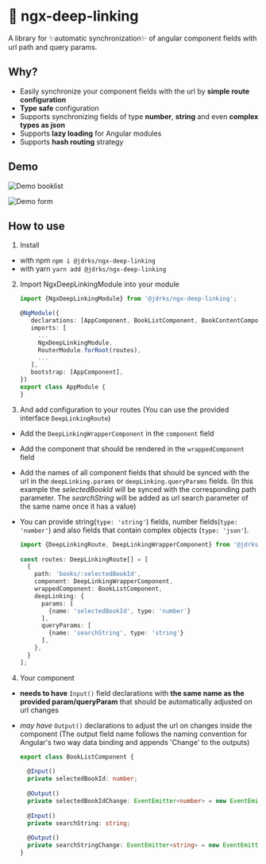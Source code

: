 # :rocket: ngx-deep-linking

A library for :sparkles:automatic synchronization:sparkles: of angular component fields with url path and query params.

## Why?

* Easily synchronize your component fields with the url by **simple route configuration**
* **Type safe** configuration
* Supports synchronizing fields of type **number**, **string** and even **complex types as json**
* Supports **lazy loading** for Angular modules
* Supports **hash routing** strategy

## Demo

![Demo booklist](https://raw.githubusercontent.com/Nas3nmann/ngx-input-deep-linking/main/apps/demo-book-list/src/assets/demo.gif)

![Demo form](https://raw.githubusercontent.com/Nas3nmann/ngx-input-deep-linking/main/apps/demo-form/src/assets/demo.gif)

## How to use

1. Install

  * with npm ``npm i @jdrks/ngx-deep-linking``
  * with yarn ``yarn add @jdrks/ngx-deep-linking``

2. Import NgxDeepLinkingModule into your module
   ```ts
   import {NgxDeepLinkingModule} from '@jdrks/ngx-deep-linking';

   @NgModule({
      declarations: [AppComponent, BookListComponent, BookContentComponent],
      imports: [
        ...
        NgxDeepLinkingModule,
        RouterModule.forRoot(routes),
        ...
      ],
      bootstrap: [AppComponent],
   })
   export class AppModule {
   }
   ```
3. And add configuration to your routes (You can use the provided interface `DeepLinkingRoute`)

  * Add the ``DeepLinkingWrapperComponent`` in the ``component`` field
  * Add the component that should be rendered in the `wrappedComponent` field
  * Add the names of all component fields that should be synced with the url in the `deepLinking.params`
    or `deepLinking.queryParams` fields.
    (In this example the _selectedBookId_ will be synced with the corresponding path parameter. The _searchString_ will
    be added as url search parameter of the same name once it has a value)
  * You can provide string(`type: 'string'`) fields, number fields(`type: 'number'`) and also fields that contain
    complex objects (`type: 'json'`).

    ```ts
    import {DeepLinkingRoute, DeepLinkingWrapperComponent} from '@jdrks/ngx-deep-linking';
  
    const routes: DeepLinkingRoute[] = [
      {
        path: 'books/:selectedBookId',
        component: DeepLinkingWrapperComponent,
        wrappedComponent: BookListComponent,
        deepLinking: {
          params: [
            {name: 'selectedBookId', type: 'number'}
          ],
          queryParams: [
            {name: 'searchString', type: 'string'}
          ],
        },
      }
    ];
    ```

4. Your component
  * **needs to have** `Input()` field declarations with **the same name as the provided param/queryParam** that should
    be automatically adjusted on url changes
  * *may have* `Output()` declarations to adjust the url on changes inside the component (The output field name follows
    the naming convention for Angular's two way data binding and appends 'Change' to the outputs)

    ```ts
    export class BookListComponent {
  
      @Input()
      private selectedBookId: number;
      
      @Output()
      private selectedBookIdChange: EventEmitter<number> = new EventEmitter<number>();    
  
      @Input()
      private searchString: string;
  
      @Output()
      private searchStringChange: EventEmitter<string> = new EventEmitter<string>();
    }
    ```
